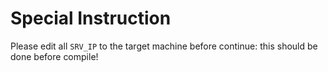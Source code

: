 # Special Instruction

Please edit all `SRV_IP` to the target machine before continue: this should be done before compile!